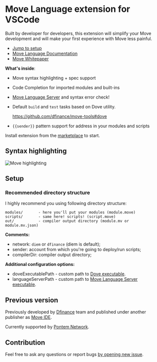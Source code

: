 # Move Language extension for VSCode

Built by developer for developers, this extension will simplify your Move development and will make your first
experience with Move less painful.

-   [Jump to setup](#setup)
-   [Move Language Documentation](https://developers.diem.com/docs/move/overview)
-   [Move Whitepaper](https://developers.diem.com/main/docs/move-paper)

**What's inside**:

-   Move syntax highlighting + spec support

-   Code Completion for imported modules and built-ins

-   [Move Language Server](https://github.com/pontem-network/move-tools#language-server) and syntax error check!

-   Default `build` and `test` tasks based on Dove utility.

    https://github.com/dfinance/move-tools#dove

-   `{{sender}}` pattern support for address in your modules and scripts

Install extension from
the [marketplace](https://marketplace.visualstudio.com/items?itemName=PontemNetwork.move-language) to start.

## Syntax highlighting

![Move highlighting](https://raw.githubusercontent.com/pontem-network/vscode-move-ide/master/img/move.highlight.jpg)

<a name="setup"></a>

## Setup

### Recommended directory structure

I highly recommend you using following directory structure:

```text
modules/       - here you'll put your modules (module.move)
scripts/       - same here! scripts! (script.move)
out/           - compiler output directory (module.mv or module.mv.json)
```

**Comments:**

-   network: `diem` or `dfinance` (diem is default);
-   sender: account from which you're going to deploy/run scripts;
-   compilerDir: compiler output directory;

**Additional configuration options:**

-   doveExecutablePath - custom path to [Dove executable](https://github.com/dfinance/move-tools#dove).
-   languageServerPath - custom path
    to [Move Language Server executable](https://github.com/dfinance/move-tools#language-server).

## Previous version

Previously developed by [Dfinance](https://dfinance.co) team and published under another publisher
as [Move IDE](https://marketplace.visualstudio.com/items?itemName=damirka.move-ide).

Currently supported by [Pontem Network](https://pontem.network).

## Contribution

Feel free to ask any questions or report
bugs [by opening new issue](https://github.com/pontem-network/vscode-move-ide/issues).
